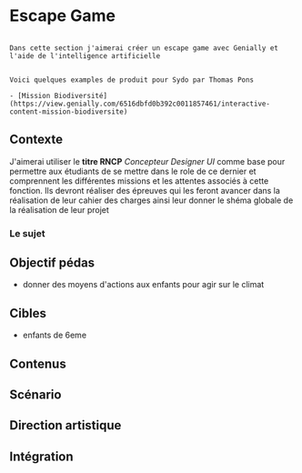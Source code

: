 # Escape Game 

```{note}

Dans cette section j'aimerai créer un escape game avec Genially et l'aide de l'intelligence artificielle

```

```{admonition} Exemples

Voici quelques examples de produit pour Sydo par Thomas Pons

- [Mission Biodiversité](https://view.genially.com/6516dbfd0b392c0011857461/interactive-content-mission-biodiversite)

```

## Contexte

J'aimerai utiliser le **titre RNCP** *Concepteur Designer UI* comme base pour permettre aux étudiants de se mettre dans le role de ce dernier et comprennent les différentes missions et les attentes associés à cette fonction. Ils devront réaliser des épreuves qui les feront avancer dans la réalisation de leur cahier des charges ainsi leur donner le shéma globale de la réalisation de leur projet 

### Le sujet


## Objectif pédas

- donner des moyens d'actions aux enfants pour agir sur le climat

## Cibles

- enfants de 6eme

## Contenus


## Scénario


## Direction artistique


## Intégration